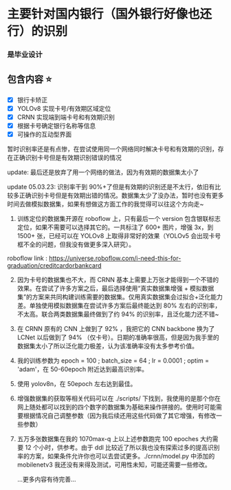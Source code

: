 # 主要针对国内银行（国外银行好像也还行）的识别

### 是毕业设计

## 包含内容 ⭐

- [x] 银行卡矫正
- [x] YOLOv8 实现卡号/有效期区域定位
- [x] CRNN 实现端到端卡号和有效期识别
- [x] 根据卡号确定银行名称等信息
- [x] 可操作的互动型界面

暂时识别率还是有点惨，在尝试使用同一个网络同时解决卡号和有效期的识别，存在正确识别卡号但是有效期识别错误的情况

update: 最后还是放弃了用一个网络的做法，因为有效期的数据集太小了

update 05.03.23: 识别率干到 90%+了但是有效期的识别还是不太行，依旧有比较多正确识别卡号但是有效期出错的情况。数据集太少了没办法，暂时也没有更多时间去做模拟数据集，如果有想做这方面工作的我觉得可以往这个方向走~

1. 训练定位的数据集开源在 roboflow 上，只有最后一个 version 包含银联标志定位，如果不需要可以选择其它的。一共标注了 600+ 图片，增强 3x，到 1500+ 张，已经可以在 YOLOv8 上取得非常好的效果（YOLOv5 会出现卡号框不全的问题，但我没有做更多深入研究）。

roboflow link : https://universe.roboflow.com/i-need-this-for-graduation/creditcardorbankcard

2. 因为卡号的数据集也不大，而 CRNN 基本上需要上万张才能得到一个不错的效果。在尝试了许多方案之后，最后选择使用“真实数据集增强 + 模拟数据集”的方案来共同构建训练需要的数据集。仅用真实数据集会过拟合+泛化能力差。单独使用模拟数据集在尝试许多方案后最终能达到 80% 左右的识别率，不太高。联合两类数据集最终做到了约 94% 的识别率，且泛化能力还不错~

3. 在 CRNN 原有的 CNN 上做到了 92% ，我把它的 CNN backbone 换为了 LCNet 以后做到了 94% （仅卡号）。日期的准确率很高，但是因为我手里的数据集太小了所以泛化能力极差，认为该准确率没有太多参考价值。

4. 我的训练参数为 epoch = 100 ; batch_size = 64 ; lr = 0.0001 ; optim = 'adam'，在 50-60epoch 附近达到最高识别率。

5. 使用 yolov8n，在 50epoch 左右达到最佳。

6. 增强数据集的获取等相关代码可以在 ./scripts/ 下找到，我使用的是那个你在网上随处都可以找到的四个数字的数据集为基础来操作拼接的。使用时可能需要根据情况自己调整参数（因为我后续还用这些代码做了其它增强，有修改一些参数）

7. 五万多张数据集在我的 1070max-q 上以上述参数跑完 100 epoches 大约需要 12 个小时，供参考。由于 ddl 比较近了所以我也没有探索过多的提高识别率的方案，如果条件允许你也可以去尝试更多。./crnn/model.py 中添加的 mobilenetv3 我还没有来得及测试，可用性未知，可能还需要一些修改。

   ...更多内容有待完善...
